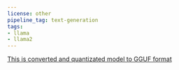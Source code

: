 ```yaml
---
license: other
pipeline_tag: text-generation
tags:
- llama
- llama2
---
```


[This is converted and quantizated model to GGUF format](https://huggingface.co/androlike/astramix_l2_7b)